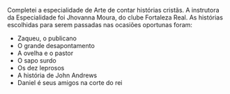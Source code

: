 Completei a especialidade de Arte de contar histórias cristãs.
A instrutora da Especialidade foi Jhovanna Moura, do clube Fortaleza Real.
As histórias escolhidas para serem passadas nas ocasiões oportunas foram:
- Zaqueu, o publicano
- O grande desapontamento
- A ovelha e o pastor
- O sapo surdo
- Os dez leprosos
- A história de John Andrews
- Daniel é seus amigos na corte do rei